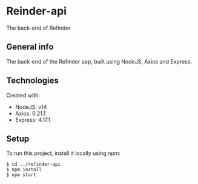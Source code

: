 # Reinder-api
The back-end of Refinder

## General info

The back-end of the Refinder app, built using NodeJS, Axios and Express.

## Technologies
Created with:
* NodeJS: v14
* Axios: 0.21.1
* Express: 4.17.1

## Setup 
To run this project, install it locally using npm:
```
$ cd ../refinder-api
$ npm install
$ npm start
